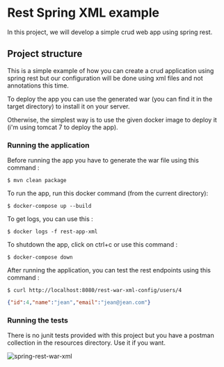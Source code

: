 # Rest Spring XML example

In this project, we will develop a simple crud web app using spring rest.

## Project structure

This is a simple example of how you can create a crud application using spring rest but our configuration will be done using xml files and not annotations this time.

To deploy the app you can use the generated war (you can find it in the target directory) to install it on your server.

Otherwise, the simplest way is to use the given docker image to deploy it (i'm using tomcat 7 to deploy the app).

### Running the application

Before running the app you have to generate the war file using this command :

```shell script
$ mvn clean package
```

To run the app, run this docker command (from the current directory):

```shell script
$ docker-compose up --build
```

To get logs, you can use this :

```shell script
$ docker logs -f rest-app-xml
```

To shutdown the app, click on ctrl+c or use this command :

```shell script
$ docker-compose down
```

After running the application, you can test the rest endpoints using this command :

```shell script
$ curl http://localhost:8080/rest-war-xml-config/users/4
```

```json
{"id":4,"name":"jean","email":"jean@jean.com"}
```

### Running the tests

There is no junit tests provided with this project but you have a postman collection in the resources directory. Use it if you want.

![spring-rest-war-xml](https://user-images.githubusercontent.com/16627692/73061930-8460a280-3e9b-11ea-8b82-3a6a46c3a0b5.png)
